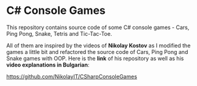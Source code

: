 # C# Console Games

This repository contains source code of some C# console games - Cars, Ping Pong, Snake, Tetris and Tic-Tac-Toe.

All of them are inspired by the videos of **Nikolay Kostov** as I modified the games a little bit and refactored the source code of Cars, Ping Pong and Snake games with OOP. Here is the **link** of his repository as well as his **video explanations in Bulgarian**:

https://github.com/NikolayIT/CSharpConsoleGames
